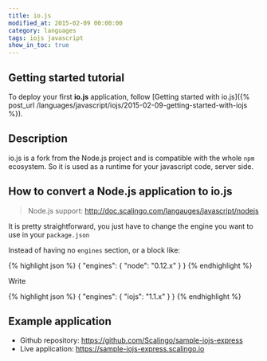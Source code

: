 ```yaml
---
title: io.js
modified_at: 2015-02-09 00:00:00
category: languages
tags: iojs javascript
show_in_toc: true
---
```


## Getting started tutorial

To deploy your first __io.js__ application, follow [Getting started with io.js]({% post_url /languages/javascript/iojs/2015-02-09-getting-started-with-iojs %}).

## Description

io.js is a fork from the Node.js project and is compatible with
the whole `npm` ecosystem. So it is used as a runtime for your
javascript code, server side.

## How to convert a Node.js application to io.js

> Node.js support: http://doc.scalingo.com/langauges/javascript/nodejs

It is pretty straightforward, you just have to change the engine
you want to use in your `package.json`

Instead of having no `engines` section, or a block like:

{% highlight json %}
{
  "engines": {
    "node": "0.12.x"
  }
}
{% endhighlight %}

Write 

{% highlight json %}
{
  "engines": {
    "iojs": "1.1.x"
  }
}
{% endhighlight %}

## Example application

* Github repository: https://github.com/Scalingo/sample-iojs-express
* Live application:  https://sample-iojs-express.scalingo.io
